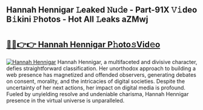## Hannah Hennigar 𝙻eaked 𝙽u𝚍e - Part-91X 𝚅𝚒deo B𝚒kini 𝙿hotos - Hot All 𝙻eaks aZMwj

# <h2><a href="http://ld0nf9t.urlbe.top/?page=Hannah+Hennigar">🔗🔗👉👉 Hannah Hennigar P𝚑oto𝚜Vid𝚎o</a></h2>

[![Hannah Hennigar](https://i.imgur.com/eBuTRDB.gif)](http://ld0nf9t.urlbe.top/?page=Hannah+Hennigar)
Hannah Hennigar, a multifaceted and divisive character, defies straightforward classification. Her unorthodox approach to building a web presence has magnetized and offended observers, generating debates on consent, morality, and the intricacies of digital societies. Despite the uncertainty of her next actions, her impact on digital media is profound. Fueled by unyielding resolve and undeniable charisma, Hannah Hennigar presence in the virtual universe is unparalleled.
